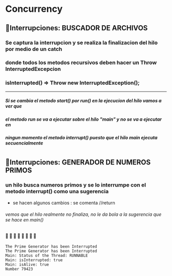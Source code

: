 # Concurrency
## 🚀Interrupciones: BUSCADOR DE ARCHIVOS

### Se captura la interrupcion y se realiza la finalizacion del hilo por medio de un catch
### donde todos los metodos recursivos deben hacer un Throw InterruptedExcepcion
### isInterrupted() => Throw new InterruptedException();
-----------------------------------------------------------------------

##### Si se cambia el metodo start() por run() en la ejecucion del hilo vamos a ver que
##### el metodo run se va a ejecutar sobre el hilo "main" y no se va a ejecutar en 
##### ningun momento el metodo interrupt() puesto que el hilo main ejecuta secuencialmente
#
## 🚀Interrupciones: GENERADOR DE NUMEROS PRIMOS

### un hilo busca numeros primos y se lo interrumpe con el metodo interrupt() como una sugerencia
* se hacen algunos cambios : se comenta //return  
###### vemos que el hilo realmente no finaliza, no le da bola a la sugerencia que se hace en main()
#### 📄 📄 📄 📄 📄 📄 📄 📄 
```
The Prime Generator has been Interrupted
The Prime Generator has been Interrupted
Main: Status of the Thread: RUNNABLE
Main: isInterrupted: true
Main: isAlive: true
Number 79423
```
